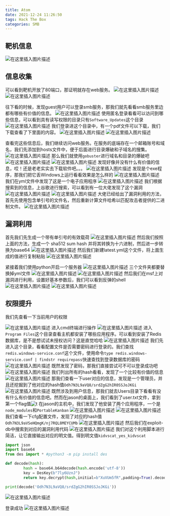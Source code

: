 ```yaml
---
title: Atom
date: 2021-12-24 11:26:50
tags: Hack The Box
categories: SMB
---
```


## 靶机信息

![在这里插入图片描述](https://img-blog.csdnimg.cn/d7ff3a26ad1b4b0680f0d4283d757a77.png?x-oss-process=image/watermark,type_ZHJvaWRzYW5zZmFsbGJhY2s,shadow_50,text_Q1NETiBA5bmz5Yeh55qE5a2m6ICF,size_20,color_FFFFFF,t_70,g_se,x_16)

## 信息收集

可以看到靶机开放了80端口，那证明就存在web服务。
![在这里插入图片描述](https://img-blog.csdnimg.cn/71d80ba7cc3748c4a4f0402a9793083a.png?x-oss-process=image/watermark,type_ZHJvaWRzYW5zZmFsbGJhY2s,shadow_50,text_Q1NETiBA5bmz5Yeh55qE5a2m6ICF,size_20,color_FFFFFF,t_70,g_se,x_16)
![在这里插入图片描述](https://img-blog.csdnimg.cn/458004df73e046d6ac29665f942ae2a1.png?x-oss-process=image/watermark,type_ZHJvaWRzYW5zZmFsbGJhY2s,shadow_50,text_Q1NETiBA5bmz5Yeh55qE5a2m6ICF,size_20,color_FFFFFF,t_70,g_se,x_16)

<!--more-->

往下看的时候，发现guest用户可以登录smb服务，那我们就先看看smb服务里边都有哪些有价值的信息。
![在这里插入图片描述](https://img-blog.csdnimg.cn/35ce3f11c2ea4febac8767c3761d9f0f.png?x-oss-process=image/watermark,type_ZHJvaWRzYW5zZmFsbGJhY2s,shadow_50,text_Q1NETiBA5bmz5Yeh55qE5a2m6ICF,size_20,color_FFFFFF,t_70,g_se,x_16)
使用匿名登录看看可以访问到哪些信息，可以看到具有读写权限的目录只有`Software_Updates`这个目录
![在这里插入图片描述](https://img-blog.csdnimg.cn/901c2bdb6d4d4e7da7675e1c24ee1e36.png?x-oss-process=image/watermark,type_ZHJvaWRzYW5zZmFsbGJhY2s,shadow_50,text_Q1NETiBA5bmz5Yeh55qE5a2m6ICF,size_20,color_FFFFFF,t_70,g_se,x_16)
我们登录进这个目录中，有一个pdf文件可以下载，我们下载查看了下里面的内容。
![在这里插入图片描述](https://img-blog.csdnimg.cn/2ecb65835531481289d535ee549568a4.png?x-oss-process=image/watermark,type_ZHJvaWRzYW5zZmFsbGJhY2s,shadow_50,text_Q1NETiBA5bmz5Yeh55qE5a2m6ICF,size_20,color_FFFFFF,t_70,g_se,x_16)
![在这里插入图片描述](https://img-blog.csdnimg.cn/1edacfc8f7844517bae4f0e7dbd97af0.png?x-oss-process=image/watermark,type_ZHJvaWRzYW5zZmFsbGJhY2s,shadow_50,text_Q1NETiBA5bmz5Yeh55qE5a2m6ICF,size_20,color_FFFFFF,t_70,g_se,x_16)

<!--more-->

查看完这些信息后，我们继续访问web服务。在服务的底端存在一个邮箱账号和域名，我们先添加到hosts文件中，便于后面进行目录爆破和子域名的搜集。
![在这里插入图片描述](https://img-blog.csdnimg.cn/35cf8a81609b4187930f03c62fcf602d.png?x-oss-process=image/watermark,type_ZHJvaWRzYW5zZmFsbGJhY2s,shadow_50,text_Q1NETiBA5bmz5Yeh55qE5a2m6ICF,size_20,color_FFFFFF,t_70,g_se,x_16)
那么我们就使用`gobuster`进行域名和目录的爆破吧
![在这里插入图片描述](https://img-blog.csdnimg.cn/916619d4e1dc4bfba3e44627be4f0f36.png?x-oss-process=image/watermark,type_ZHJvaWRzYW5zZmFsbGJhY2s,shadow_50,text_Q1NETiBA5bmz5Yeh55qE5a2m6ICF,size_20,color_FFFFFF,t_70,g_se,x_16)
![在这里插入图片描述](https://img-blog.csdnimg.cn/b59b2cb6beb94f13bd94e36d031e5dba.png?x-oss-process=image/watermark,type_ZHJvaWRzYW5zZmFsbGJhY2s,shadow_50,text_Q1NETiBA5bmz5Yeh55qE5a2m6ICF,size_20,color_FFFFFF,t_70,g_se,x_16)
发现好像并没有什么有价值的信息，哎！还是老老实实去下载软件吧。。。
![在这里插入图片描述](https://img-blog.csdnimg.cn/cc46996341604dffb098519776c2cfc8.png?x-oss-process=image/watermark,type_ZHJvaWRzYW5zZmFsbGJhY2s,shadow_50,text_Q1NETiBA5bmz5Yeh55qE5a2m6ICF,size_20,color_FFFFFF,t_70,g_se,x_16)
发现是个exe程序，那我们把它丢Windows上运行看看效果是怎么样的
![在这里插入图片描述](https://img-blog.csdnimg.cn/aea7a78db0594a95b20e01811fc600ae.png?x-oss-process=image/watermark,type_ZHJvaWRzYW5zZmFsbGJhY2s,shadow_50,text_Q1NETiBA5bmz5Yeh55qE5a2m6ICF,size_20,color_FFFFFF,t_70,g_se,x_16)
我们在yml文件中发现了这是一个电子应用程序
![在这里插入图片描述](https://img-blog.csdnimg.cn/1447b123093e4cf79c5fbdf992c90238.png?x-oss-process=image/watermark,type_ZHJvaWRzYW5zZmFsbGJhY2s,shadow_50,text_Q1NETiBA5bmz5Yeh55qE5a2m6ICF,size_20,color_FFFFFF,t_70,g_se,x_16)
我们根据搜索到的信息，上谷歌进行搜索，可以看到有一位大佬发现了这个漏洞
![在这里插入图片描述](https://img-blog.csdnimg.cn/d4b8f3b4ba784683918c21291c351027.png?x-oss-process=image/watermark,type_ZHJvaWRzYW5zZmFsbGJhY2s,shadow_50,text_Q1NETiBA5bmz5Yeh55qE5a2m6ICF,size_20,color_FFFFFF,t_70,g_se,x_16)
![在这里插入图片描述](https://img-blog.csdnimg.cn/3576872644644aef95d67125deffcd4f.png?x-oss-process=image/watermark,type_ZHJvaWRzYW5zZmFsbGJhY2s,shadow_50,text_Q1NETiBA5bmz5Yeh55qE5a2m6ICF,size_20,color_FFFFFF,t_70,g_se,x_16)
大佬已经给出了漏洞利用的方法，首先先使用包含单引号的文件名，然后重新计算文件哈希以匹配攻击者提供的二进制文件。
![在这里插入图片描述](https://img-blog.csdnimg.cn/2ce2ad37d7314f4781ca47e3372b791c.png?x-oss-process=image/watermark,type_ZHJvaWRzYW5zZmFsbGJhY2s,shadow_50,text_Q1NETiBA5bmz5Yeh55qE5a2m6ICF,size_20,color_FFFFFF,t_70,g_se,x_16)

## 漏洞利用

首先我们先生成一个带有单引号的有效载荷
![在这里插入图片描述](https://img-blog.csdnimg.cn/841300482268465f928a7a1c6029c243.png)
然后我们按照上面的方法，生成一个 sha512 sum hash 并将其转换为十六进制，然后进一步转换为base64
![在这里插入图片描述](https://img-blog.csdnimg.cn/5222e5c555ae452499acff13d2f7999a.png)
然后我们新建latest.yml这个文件，将上面生成的值进行复制粘贴
![在这里插入图片描述](https://img-blog.csdnimg.cn/d5c11c4ee72b45f09ef3842b265aec6b.png?x-oss-process=image/watermark,type_ZHJvaWRzYW5zZmFsbGJhY2s,shadow_50,text_Q1NETiBA5bmz5Yeh55qE5a2m6ICF,size_20,color_FFFFFF,t_70,g_se,x_16)

紧接着我们使用python开启一个服务器
![在这里插入图片描述](https://img-blog.csdnimg.cn/6a8bfdbfe08e4dbaad426ef2204b19f0.png)
三个文件夹都要替换掉yml文件
![在这里插入图片描述](https://img-blog.csdnimg.cn/51201bef231a46a9a2b2221c45ffeb40.png)
![在这里插入图片描述](https://img-blog.csdnimg.cn/99de167220ab45808c982e771e32f731.png?x-oss-process=image/watermark,type_ZHJvaWRzYW5zZmFsbGJhY2s,shadow_50,text_Q1NETiBA5bmz5Yeh55qE5a2m6ICF,size_20,color_FFFFFF,t_70,g_se,x_16)
然后我们在msf上对漏洞进行利用，设置好基本参数后，我们可以看到反弹的shell
![在这里插入图片描述](https://img-blog.csdnimg.cn/8cd39b8f18d34046a6a3a1abd41d1bd4.png?x-oss-process=image/watermark,type_ZHJvaWRzYW5zZmFsbGJhY2s,shadow_50,text_Q1NETiBA5bmz5Yeh55qE5a2m6ICF,size_20,color_FFFFFF,t_70,g_se,x_16)
![在这里插入图片描述](https://img-blog.csdnimg.cn/2ffa34dc528d4bffbf22bbff28573e83.png?x-oss-process=image/watermark,type_ZHJvaWRzYW5zZmFsbGJhY2s,shadow_50,text_Q1NETiBA5bmz5Yeh55qE5a2m6ICF,size_20,color_FFFFFF,t_70,g_se,x_16)

## 权限提升

我们先查看一下当前用户的权限

![在这里插入图片描述](https://img-blog.csdnimg.cn/46fc63e01a074f8780b9977a64491034.png?x-oss-process=image/watermark,type_ZHJvaWRzYW5zZmFsbGJhY2s,shadow_50,text_Q1NETiBA5bmz5Yeh55qE5a2m6ICF,size_20,color_FFFFFF,t_70,g_se,x_16)
进入cmd终端进行操作
![在这里插入图片描述](https://img-blog.csdnimg.cn/572df466d9dd4791a92d255ca60aa7a7.png)
进入`Program Files`这个目录查看主机都安装了哪些应用程序。可以看到安装了Redis数据库，是不是想试试未授权访问？这是直觉哈哈
![在这里插入图片描述](https://img-blog.csdnimg.cn/9a3ff33f781548e7be38f9fbb77d972b.png?x-oss-process=image/watermark,type_ZHJvaWRzYW5zZmFsbGJhY2s,shadow_50,text_Q1NETiBA5bmz5Yeh55qE5a2m6ICF,size_20,color_FFFFFF,t_70,g_se,x_16)
我们先进入这个目录，看看配置文件是否需要密码进行登录的。我们查找`redis.windows-service.conf`这个文件，使用命令`type redis.windows-service.conf | findstr requirepass`快速查找到登录数据库的密码
![在这里插入图片描述](https://img-blog.csdnimg.cn/bb3958f354d14907842c4a54f90141be.png)
既然发现了密码，那我们直接尝试可不可以登录成功吧
![在这里插入图片描述](https://img-blog.csdnimg.cn/73ef19ef23b04f979996089529a2ec3b.png?x-oss-process=image/watermark,type_ZHJvaWRzYW5zZmFsbGJhY2s,shadow_50,text_Q1NETiBA5bmz5Yeh55qE5a2m6ICF,size_20,color_FFFFFF,t_70,g_se,x_16)
我们列出所有的hash看看，发现了一个比较有价值的信息
![在这里插入图片描述](https://img-blog.csdnimg.cn/21d54e0c5d914c8ea4288315af18521b.png)
那我们查看一下user对应的信息，发现是一个管理员，并且还挖掘到了他对应的hash值`Odh7N3L9aVQ8/srdZgG2hIR0SSJoJKGi`
![在这里插入图片描述](https://img-blog.csdnimg.cn/3bf1bf2cbfb6417c9058a3d05d874987.png)
既然涉及到用户信息，那我们就去Users目录下看看有没有什么有价值的信息吧。然而在jason的桌面上，我们看到了user.txt文件，拿到第一个flag值![t](https://img-blog.csdnimg.cn/806ca1c22ee14f7fa5bb5688113ff486.png?x-oss-process=image/watermark,type_ZHJvaWRzYW5zZmFsbGJhY2s,shadow_50,text_Q1NETiBA5bmz5Yeh55qE5a2m6ICF,size_20,color_FFFFFF,t_70,g_se,x_16)
在jason的主机中，我们发现了他安装了两个应用程序，一个是`node_modules`和`PortableKanban`
![在这里插入图片描述](https://img-blog.csdnimg.cn/171f022c449c4fdda60d7e6c67bca7a6.png?x-oss-process=image/watermark,type_ZHJvaWRzYW5zZmFsbGJhY2s,shadow_50,text_Q1NETiBA5bmz5Yeh55qE5a2m6ICF,size_20,color_FFFFFF,t_70,g_se,x_16)
![在这里插入图片描述](https://img-blog.csdnimg.cn/1bc9495245b24508b8408bee3570a7e6.png?x-oss-process=image/watermark,type_ZHJvaWRzYW5zZmFsbGJhY2s,shadow_50,text_Q1NETiBA5bmz5Yeh55qE5a2m6ICF,size_20,color_FFFFFF,t_70,g_se,x_16)
我们查看一下cfg配置文件，发现了对应的hash值`Odh7N3L9aVSeHQmgK/nj7RQL8MEYCUMb`
![在这里插入图片描述](https://img-blog.csdnimg.cn/96ad43ed232e4c928dfb0b255cf0b550.png?x-oss-process=image/watermark,type_ZHJvaWRzYW5zZmFsbGJhY2s,shadow_50,text_Q1NETiBA5bmz5Yeh55qE5a2m6ICF,size_20,color_FFFFFF,t_70,g_se,x_16)
然后我们在exploit-db中搜索到对应的漏洞利用代码
![在这里插入图片描述](https://img-blog.csdnimg.cn/c205078ffcc14aff81bba88d60aa34ad.png?x-oss-process=image/watermark,type_ZHJvaWRzYW5zZmFsbGJhY2s,shadow_50,text_Q1NETiBA5bmz5Yeh55qE5a2m6ICF,size_20,color_FFFFFF,t_70,g_se,x_16)
我们对这个利用脚本进行简洁，让它直接输出对应的明文值。得到明文值`kidvscat_yes_kidvscat`

```python
import json
import base64
from des import * #python3 -m pip install des

def decode(hash):
        hash = base64.b64decode(hash.encode('utf-8'))
        key = DesKey(b"7ly6UznJ")
        return key.decrypt(hash,initial=b"XuVUm5fR",padding=True).decode('utf-8')

print(decode('Odh7N3L9aVQ8/srdZgG2hIR0SSJoJKGi'))
```

![在这里插入图片描述](https://img-blog.csdnimg.cn/938feaacbc2d46888b987f570b3a166f.png)

登录成功
![在这里插入图片描述](https://img-blog.csdnimg.cn/020f2b5f8b624d2b9420511bc70c6941.png?x-oss-process=image/watermark,type_ZHJvaWRzYW5zZmFsbGJhY2s,shadow_50,text_Q1NETiBA5bmz5Yeh55qE5a2m6ICF,size_20,color_FFFFFF,t_70,g_se,x_16)

